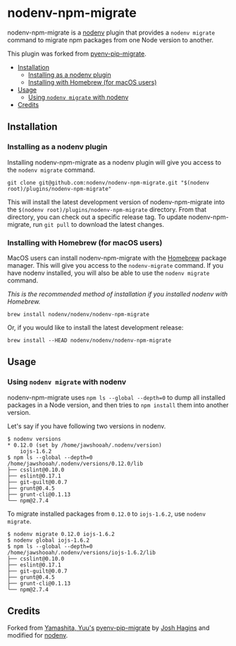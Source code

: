 # nodenv-npm-migrate

nodenv-npm-migrate is a [nodenv][] plugin
that provides a `nodenv migrate` command to migrate npm packages from one Node
version to another.

This plugin was forked from
[pyenv-pip-migrate](https://github.com/yyuu/pyenv-pip-migrate).

<!-- toc -->

- [Installation](#installation)
  - [Installing as a nodenv plugin](#installing-as-a-nodenv-plugin)
  - [Installing with Homebrew (for macOS users)](#installing-with-homebrew-for-macos-users)
- [Usage](#usage)
  - [Using `nodenv migrate` with nodenv](#using-nodenv-migrate-with-nodenv)
- [Credits](#credits)

<!-- tocstop -->

## Installation

### Installing as a nodenv plugin

Installing nodenv-npm-migrate as a nodenv plugin will give you access to the
`nodenv migrate` command.

```console
git clone git@github.com:nodenv/nodenv-npm-migrate.git "$(nodenv root)/plugins/nodenv-npm-migrate"
```

This will install the latest development version of nodenv-npm-migrate into
the `$(nodenv root)/plugins/nodenv-npm-migrate` directory. From that directory, you
can check out a specific release tag. To update nodenv-npm-migrate, run `git
pull` to download the latest changes.

### Installing with Homebrew (for macOS users)

MacOS users can install nodenv-npm-migrate with the
[Homebrew](http://brew.sh) package manager.
This will give you access to the `nodenv-migrate` command. If you have nodenv
installed, you will also be able to use the `nodenv migrate` command.

_This is the recommended method of installation if you installed nodenv
with Homebrew._

```console
brew install nodenv/nodenv/nodenv-npm-migrate
```

Or, if you would like to install the latest development release:

```console
brew install --HEAD nodenv/nodenv/nodenv-npm-migrate
```

## Usage

### Using `nodenv migrate` with nodenv

nodenv-npm-migrate uses `npm ls --global --depth=0` to dump all installed
packages in a Node version, and then tries to `npm install` them into another
version.

Let's say if you have following two versions in nodenv.

```console
$ nodenv versions
* 0.12.0 (set by /home/jawshooah/.nodenv/version)
    iojs-1.6.2
$ npm ls --global --depth=0
/home/jawshooah/.nodenv/versions/0.12.0/lib
├── csslint@0.10.0
├── eslint@0.17.1
├── git-guilt@0.0.7
├── grunt@0.4.5
├── grunt-cli@0.1.13
└── npm@2.7.4
```

To migrate installed packages from `0.12.0` to `iojs-1.6.2`, use `nodenv
migrate`.

```console
$ nodenv migrate 0.12.0 iojs-1.6.2
$ nodenv global iojs-1.6.2
$ npm ls --global --depth=0
/home/jawshooah/.nodenv/versions/iojs-1.6.2/lib
├── csslint@0.10.0
├── eslint@0.17.1
├── git-guilt@0.0.7
├── grunt@0.4.5
├── grunt-cli@0.1.13
└── npm@2.7.4
```

## Credits

Forked from [Yamashita, Yuu's](https://github.com/yyuu)
[pyenv-pip-migrate][] by [Josh Hagins](https://github.com/jawshooah)
and modified for [nodenv][].

[nodenv]: https://github.com/nodenv/nodenv
[pyenv-pip-migrate]: https://github.com/yyuu/pyenv-pip-migrate
